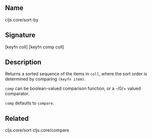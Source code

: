 ## Name
cljs.core/sort-by

## Signature
[keyfn coll]
[keyfn comp coll]

## Description

Returns a sorted sequence of the items in `coll`, where the sort order is
determined by comparing `(keyfn item)`.

`comp` can be boolean-valued comparison function, or a -/0/+ valued comparator.

`comp` defaults to `compare`.

## Related
cljs.core/sort
cljs.core/compare
